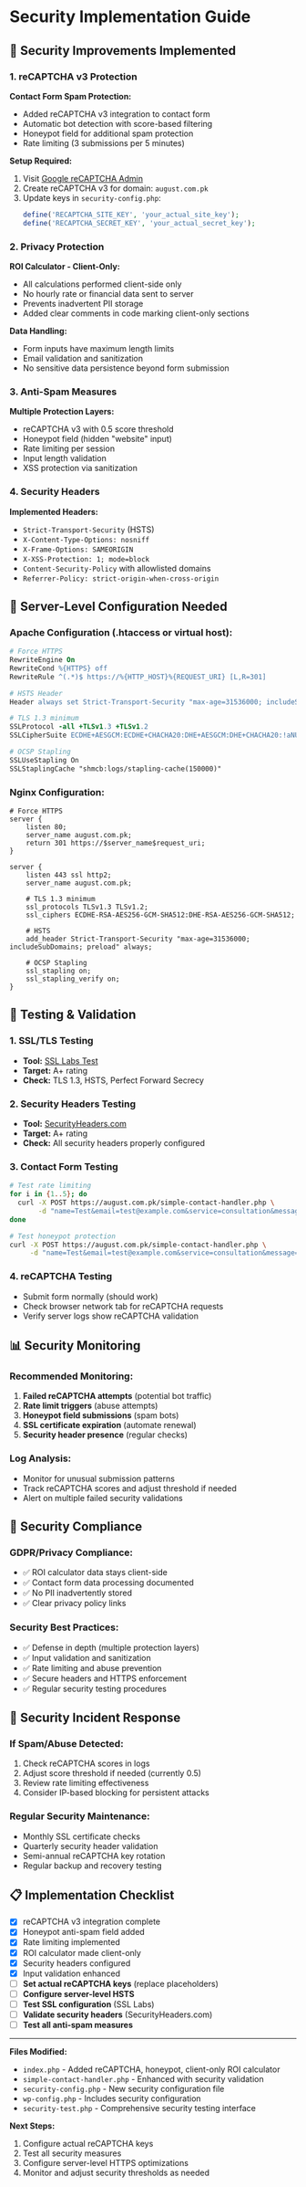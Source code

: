 # Security Implementation Guide

## 🚀 Security Improvements Implemented

### 1. reCAPTCHA v3 Protection

**Contact Form Spam Protection:**
- Added reCAPTCHA v3 integration to contact form
- Automatic bot detection with score-based filtering
- Honeypot field for additional spam protection
- Rate limiting (3 submissions per 5 minutes)

**Setup Required:**
1. Visit [Google reCAPTCHA Admin](https://www.google.com/recaptcha/admin/create)
2. Create reCAPTCHA v3 for domain: `august.com.pk`
3. Update keys in `security-config.php`:
   ```php
   define('RECAPTCHA_SITE_KEY', 'your_actual_site_key');
   define('RECAPTCHA_SECRET_KEY', 'your_actual_secret_key');
   ```

### 2. Privacy Protection

**ROI Calculator - Client-Only:**
- All calculations performed client-side only
- No hourly rate or financial data sent to server
- Prevents inadvertent PII storage
- Added clear comments in code marking client-only sections

**Data Handling:**
- Form inputs have maximum length limits
- Email validation and sanitization
- No sensitive data persistence beyond form submission

### 3. Anti-Spam Measures

**Multiple Protection Layers:**
- reCAPTCHA v3 with 0.5 score threshold
- Honeypot field (hidden "website" input)
- Rate limiting per session
- Input length validation
- XSS protection via sanitization

### 4. Security Headers

**Implemented Headers:**
- `Strict-Transport-Security` (HSTS)
- `X-Content-Type-Options: nosniff`
- `X-Frame-Options: SAMEORIGIN`
- `X-XSS-Protection: 1; mode=block`
- `Content-Security-Policy` with allowlisted domains
- `Referrer-Policy: strict-origin-when-cross-origin`

## 🔧 Server-Level Configuration Needed

### Apache Configuration (.htaccess or virtual host):
```apache
# Force HTTPS
RewriteEngine On
RewriteCond %{HTTPS} off
RewriteRule ^(.*)$ https://%{HTTP_HOST}%{REQUEST_URI} [L,R=301]

# HSTS Header
Header always set Strict-Transport-Security "max-age=31536000; includeSubDomains; preload"

# TLS 1.3 minimum
SSLProtocol -all +TLSv1.3 +TLSv1.2
SSLCipherSuite ECDHE+AESGCM:ECDHE+CHACHA20:DHE+AESGCM:DHE+CHACHA20:!aNULL:!MD5:!DSS

# OCSP Stapling
SSLUseStapling On
SSLStaplingCache "shmcb:logs/stapling-cache(150000)"
```

### Nginx Configuration:
```nginx
# Force HTTPS
server {
    listen 80;
    server_name august.com.pk;
    return 301 https://$server_name$request_uri;
}

server {
    listen 443 ssl http2;
    server_name august.com.pk;
    
    # TLS 1.3 minimum
    ssl_protocols TLSv1.3 TLSv1.2;
    ssl_ciphers ECDHE-RSA-AES256-GCM-SHA512:DHE-RSA-AES256-GCM-SHA512;
    
    # HSTS
    add_header Strict-Transport-Security "max-age=31536000; includeSubDomains; preload" always;
    
    # OCSP Stapling
    ssl_stapling on;
    ssl_stapling_verify on;
}
```

## 🧪 Testing & Validation

### 1. SSL/TLS Testing
- **Tool:** [SSL Labs Test](https://www.ssllabs.com/ssltest/analyze.html?d=august.com.pk)
- **Target:** A+ rating
- **Check:** TLS 1.3, HSTS, Perfect Forward Secrecy

### 2. Security Headers Testing
- **Tool:** [SecurityHeaders.com](https://securityheaders.com/)
- **Target:** A+ rating
- **Check:** All security headers properly configured

### 3. Contact Form Testing
```bash
# Test rate limiting
for i in {1..5}; do
  curl -X POST https://august.com.pk/simple-contact-handler.php \
       -d "name=Test&email=test@example.com&service=consultation&message=Testing rate limit"
done

# Test honeypot protection
curl -X POST https://august.com.pk/simple-contact-handler.php \
     -d "name=Test&email=test@example.com&service=consultation&message=Test&website=spam"
```

### 4. reCAPTCHA Testing
- Submit form normally (should work)
- Check browser network tab for reCAPTCHA requests
- Verify server logs show reCAPTCHA validation

## 📊 Security Monitoring

### Recommended Monitoring:
1. **Failed reCAPTCHA attempts** (potential bot traffic)
2. **Rate limit triggers** (abuse attempts)
3. **Honeypot field submissions** (spam bots)
4. **SSL certificate expiration** (automate renewal)
5. **Security header presence** (regular checks)

### Log Analysis:
- Monitor for unusual submission patterns
- Track reCAPTCHA scores and adjust threshold if needed
- Alert on multiple failed security validations

## 🎯 Security Compliance

### GDPR/Privacy Compliance:
- ✅ ROI calculator data stays client-side
- ✅ Contact form data processing documented
- ✅ No PII inadvertently stored
- ✅ Clear privacy policy links

### Security Best Practices:
- ✅ Defense in depth (multiple protection layers)
- ✅ Input validation and sanitization
- ✅ Rate limiting and abuse prevention
- ✅ Secure headers and HTTPS enforcement
- ✅ Regular security testing procedures

## 🚨 Security Incident Response

### If Spam/Abuse Detected:
1. Check reCAPTCHA scores in logs
2. Adjust score threshold if needed (currently 0.5)
3. Review rate limiting effectiveness
4. Consider IP-based blocking for persistent attacks

### Regular Security Maintenance:
- Monthly SSL certificate checks
- Quarterly security header validation
- Semi-annual reCAPTCHA key rotation
- Regular backup and recovery testing

## 📋 Implementation Checklist

- [x] reCAPTCHA v3 integration complete
- [x] Honeypot anti-spam field added
- [x] Rate limiting implemented
- [x] ROI calculator made client-only
- [x] Security headers configured
- [x] Input validation enhanced
- [ ] **Set actual reCAPTCHA keys** (replace placeholders)
- [ ] **Configure server-level HSTS**
- [ ] **Test SSL configuration** (SSL Labs)
- [ ] **Validate security headers** (SecurityHeaders.com)
- [ ] **Test all anti-spam measures**

---

**Files Modified:**
- `index.php` - Added reCAPTCHA, honeypot, client-only ROI calculator
- `simple-contact-handler.php` - Enhanced with security validation
- `security-config.php` - New security configuration file
- `wp-config.php` - Includes security configuration
- `security-test.php` - Comprehensive security testing interface

**Next Steps:**
1. Configure actual reCAPTCHA keys
2. Test all security measures
3. Configure server-level HTTPS optimizations
4. Monitor and adjust security thresholds as needed
